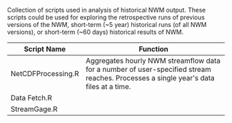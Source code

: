 Collection of scripts used in analysis of historical NWM output. 
These scripts could be used for exploring the retrospective runs of previous versions of the NWM, short-term (~5 year) historical runs (of all NWM versions), or short-term (~60 days) historical results of NWM.

Script Name | Function
------------|---------
NetCDFProcessing.R | Aggregates hourly NWM streamflow data for a number of user-specified stream reaches. Processes a single year's data files at a time.
Data Fetch.R |
StreamGage.R |
